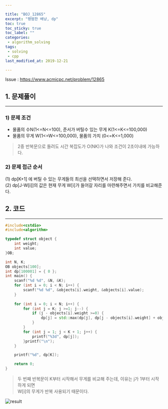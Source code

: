 ```yaml
---

title: "BOJ_12865"  
excerpt: "평범한 배낭, dp"  
toc: true  
toc_sticky: true  
toc_label: ""  
categories:  
 - algorithm_solving  
tags:  
 - solving  
 - cpp  
last_modified_at: 2019-12-21

---
```


Issue : <https://www.acmicpc.net/problem/12865>

## 1. 문제풀이  

- - -

### 1) 문제 조건

- 물품의 수N(1<=N<=100), 준서가 버틸수 있는 무게 K(1<=K<=100,000)
- 물품의 무게 W(1<=W<=100,000), 물품의 가치 (0<=K<=1,000)

> 2중 반복문으로 돌려도 시간 복잡도가 O(NK)가 나와 조건이 2초이내에 가능하다.  

### 2) 문제 접근 순서

(1) dp[K+1] 에 버틸 수 있는 무게들의 최선을 선택하면서 저장해 준다.  
(2) dp[J-W[i]]의 값은 현재 무게 W[i]가 들어갈 자리를 마련해주면서 가치를 비교해준다.  

## 2. 코드

- - -

```cpp
#include<cstdio>
#include<algorithm>

typedef struct object {
	int weight;
	int value;
}OB;

int N, K;
OB objects[100];
int dp[100001] = { 0 };
int main() {
	scanf("%d %d", &N, &K);
	for (int i = 0; i < N; i++) {
		scanf("%d %d", &objects[i].weight, &objects[i].value);
	}
	
	for (int i = 0; i < N; i++) {
		for (int j = K; j >=1; j--) {
			if (j - objects[i].weight >=0) {
				dp[j] = std::max(dp[j], dp[j - objects[i].weight] + objects[i].value);  
			}
		}
		for (int j = 1; j < K + 1; j++) {
			printf("%3d", dp[j]);
		}printf("\n");
	}

	printf("%d", dp[K]);

	return 0;
}

```

> 두 번째 반복문이 K부터 시작해서 무게를 비교해 주는데, 이유는 j가 1부터 시작하게 되면  
> W[i]의 무게가 반복 사용되기 때문이다.  

![result](https://user-images.githubusercontent.com/42687768/71305916-df772380-241d-11ea-8331-b66c06c0af73.JPG)  
